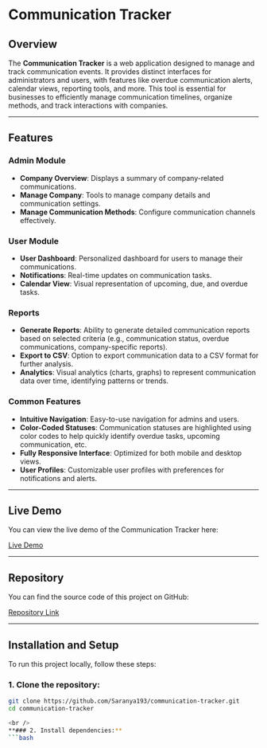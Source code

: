 # Communication Tracker

## Overview

The **Communication Tracker** is a web application designed to manage and track communication events. It provides distinct interfaces for administrators and users, with features like overdue communication alerts, calendar views, reporting tools, and more. This tool is essential for businesses to efficiently manage communication timelines, organize methods, and track interactions with companies.

---

## Features

### Admin Module
- **Company Overview**: Displays a summary of company-related communications.
- **Manage Company**: Tools to manage company details and communication settings.
- **Manage Communication Methods**: Configure communication channels effectively.
  
### User Module
- **User Dashboard**: Personalized dashboard for users to manage their communications.
- **Notifications**: Real-time updates on communication tasks.
- **Calendar View**: Visual representation of upcoming, due, and overdue tasks.

### Reports
- **Generate Reports**: Ability to generate detailed communication reports based on selected criteria (e.g., communication status, overdue communications, company-specific reports).
- **Export to CSV**: Option to export communication data to a CSV format for further analysis.
- **Analytics**: Visual analytics (charts, graphs) to represent communication data over time, identifying patterns or trends.
  
### Common Features
- **Intuitive Navigation**: Easy-to-use navigation for admins and users.
- **Color-Coded Statuses**: Communication statuses are highlighted using color codes to help quickly identify overdue tasks, upcoming communication, etc.
- **Fully Responsive Interface**: Optimized for both mobile and desktop views.
- **User Profiles**: Customizable user profiles with preferences for notifications and alerts.

---

## Live Demo

You can view the live demo of the Communication Tracker here:

[Live Demo](https://saranya193.github.io/communication-tracker/)

---

## Repository

You can find the source code of this project on GitHub:

[Repository Link](https://github.com/Saranya193/communication-tracker.git)

---

## Installation and Setup

To run this project locally, follow these steps:

### 1. Clone the repository:

```bash
git clone https://github.com/Saranya193/communication-tracker.git
cd communication-tracker

<br />
**### 2. Install dependencies:**
```bash

